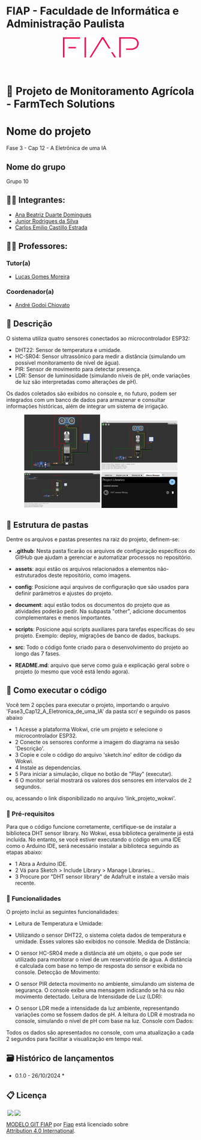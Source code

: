 # FIAP - Faculdade de Informática e Administração Paulista

<p align="center">
<a href= "https://www.fiap.com.br/"><img src="assets/logo-fiap.png" alt="FIAP - Faculdade de Informática e Admnistração Paulista" border="0" width=40% height=40%></a>
</p>

<br>

# 🌾 Projeto de Monitoramento Agrícola - FarmTech Solutions

# Nome do projeto
Fase 3 - Cap 12 - A Eletrônica de uma IA

## Nome do grupo
Grupo 10

## 👨‍🎓 Integrantes: 
- <a href="https://www.linkedin.com/in/">Ana Beatriz Duarte Domingues</a>
- <a href="https://www.linkedin.com/in/jrsilva051/">Junior Rodrigues da Silva</a>
- <a href="https://www.linkedin.com/in/">Carlos Emilio Castillo Estrada</a>

## 👩‍🏫 Professores:
### Tutor(a) 
- <a href="https://www.linkedin.com/company/inova-fusca">Lucas Gomes Moreira</a>
### Coordenador(a)
- <a href="https://www.linkedin.com/company/inova-fusca">André Godoi Chiovato</a>


## 📜 Descrição

O sistema utiliza quatro sensores conectados ao microcontrolador ESP32:

* DHT22: Sensor de temperatura e umidade.
* HC-SR04: Sensor ultrassônico para medir a distância (simulando um possível monitoramento de nível de água).
* PIR: Sensor de movimento para detectar presença.
* LDR: Sensor de luminosidade (simulando níveis de pH, onde variações de luz são interpretadas como alterações de pH).

Os dados coletados são exibidos no console e, no futuro, podem ser integrados com um banco de dados para armazenar e consultar informações históricas, além de integrar um sistema de irrigação.

<p align="center">
<img src="assets/project.png" alt="Estrutura do projeto" border="0" width=40% height=40%></a>
<img src="assets/screen1.png" alt="Estrutura do projeto" border="0" width=40% height=40%></a>
<img src="assets/simulation.png" alt="Estrutura do projeto" border="0" width=40% height=40%></a>
<img src="assets/library.png" alt="Estrutura do projeto" border="0" width=40% height=40%></a>
</p>


## 📁 Estrutura de pastas

Dentre os arquivos e pastas presentes na raiz do projeto, definem-se:

- <b>.github</b>: Nesta pasta ficarão os arquivos de configuração específicos do GitHub que ajudam a gerenciar e automatizar processos no repositório.

- <b>assets</b>: aqui estão os arquivos relacionados a elementos não-estruturados deste repositório, como imagens.

- <b>config</b>: Posicione aqui arquivos de configuração que são usados para definir parâmetros e ajustes do projeto.

- <b>document</b>: aqui estão todos os documentos do projeto que as atividades poderão pedir. Na subpasta "other", adicione documentos complementares e menos importantes.

- <b>scripts</b>: Posicione aqui scripts auxiliares para tarefas específicas do seu projeto. Exemplo: deploy, migrações de banco de dados, backups.

- <b>src</b>: Todo o código fonte criado para o desenvolvimento do projeto ao longo das 7 fases.

- <b>README.md</b>: arquivo que serve como guia e explicação geral sobre o projeto (o mesmo que você está lendo agora).


## 🔧 Como executar o código

Você tem 2 opções para executar o projeto, importando o arquivo 'Fase3_Cap12_A_Eletronica_de_uma_IA' da pasta scr/ e seguindo os pasos abaixo

* 1 Acesse a plataforma Wokwi, crie um projeto e selecione o microcontrolador ESP32.
* 2 Conecte os sensores conforme a imagem do diagrama na sesão 'Descrição'.
* 3 Copie e cole o código do arquivo 'sketch.ino' editor de código da Wokwi.
* 4 Instale as dependencias.
* 5 Para iniciar a simulação, clique no botão de "Play" (executar).
* 6 O monitor serial mostrará os valores dos sensores em intervalos de 2 segundos.

ou, acessando o link disponibilizado no arquivo 'link_projeto_wokwi'.

### 💼 Pré-requisitos

Para que o código funcione corretamente, certifique-se de instalar a biblioteca DHT sensor library. No Wokwi, essa biblioteca geralmente já está incluída. No entanto, se você estiver executando o código em uma IDE como o Arduino IDE, será necessário instalar a biblioteca seguindo as etapas abaixo:

* 1 Abra a Arduino IDE.
* 2 Vá para Sketch > Include Library > Manage Libraries...
* 3 Procure por "DHT sensor library" de Adafruit e instale a versão mais recente.

### 🚀 Funcionalidades

O projeto inclui as seguintes funcionalidades:

* Leitura de Temperatura e Umidade:

* Utilizando o sensor DHT22, o sistema coleta dados de temperatura e umidade.
Esses valores são exibidos no console.
Medida de Distância:

* O sensor HC-SR04 mede a distância até um objeto, o que pode ser utilizado para monitorar o nível de um reservatório de água.
A distância é calculada com base no tempo de resposta do sensor e exibida no console.
Detecção de Movimento:

* O sensor PIR detecta movimento no ambiente, simulando um sistema de segurança.
O console exibe uma mensagem indicando se há ou não movimento detectado.
Leitura de Intensidade de Luz (LDR):

* O sensor LDR mede a intensidade da luz ambiente, representando variações como se fossem dados de pH.
A leitura do LDR é mostrada no console, simulando o nível de pH com base na luz.
Console com Dados:

Todos os dados são apresentados no console, com uma atualização a cada 2 segundos para facilitar a visualização em tempo real.


## 🗃 Histórico de lançamentos

* 0.1.0 - 26/10/2024
    *

## 📋 Licença

<img style="height:22px!important;margin-left:3px;vertical-align:text-bottom;" src="https://mirrors.creativecommons.org/presskit/icons/cc.svg?ref=chooser-v1"><img style="height:22px!important;margin-left:3px;vertical-align:text-bottom;" src="https://mirrors.creativecommons.org/presskit/icons/by.svg?ref=chooser-v1"><p xmlns:cc="http://creativecommons.org/ns#" xmlns:dct="http://purl.org/dc/terms/"><a property="dct:title" rel="cc:attributionURL" href="https://github.com/agodoi/template">MODELO GIT FIAP</a> por <a rel="cc:attributionURL dct:creator" property="cc:attributionName" href="https://fiap.com.br">Fiap</a> está licenciado sobre <a href="http://creativecommons.org/licenses/by/4.0/?ref=chooser-v1" target="_blank" rel="license noopener noreferrer" style="display:inline-block;">Attribution 4.0 International</a>.</p>